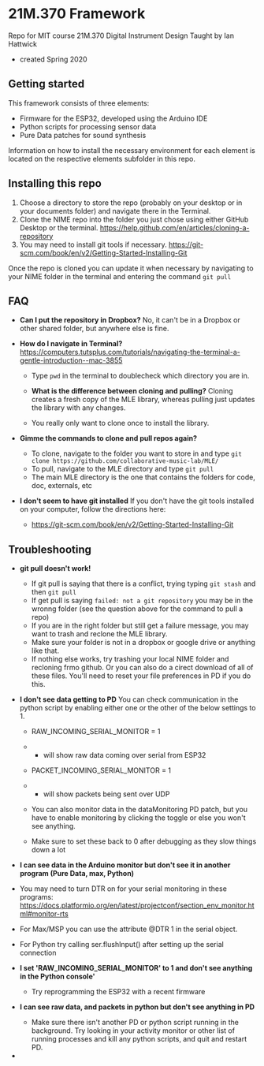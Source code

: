 # 21M.370 Framework

Repo for MIT course 21M.370 Digital Instrument Design
Taught by Ian Hattwick
- created Spring 2020

## Getting started

This framework consists of three elements:
* Firmware for the ESP32, developed using the Arduino IDE
* Python scripts for processing sensor data
* Pure Data patches for sound synthesis

Information on how to install the necessary environment for each element is located on the respective elements subfolder in this repo.

## Installing this repo

1. Choose a directory to store the repo (probably on your desktop or in your documents folder) and navigate there in the Terminal.
2. Clone the NIME repo into the folder you just chose using either GitHub Desktop or the terminal. https://help.github.com/en/articles/cloning-a-repository
3. You may need to install git tools if necessary. https://git-scm.com/book/en/v2/Getting-Started-Installing-Git

Once the repo is cloned you can update it when necessary by navigating to your NIME folder in the terminal and entering the command `git pull`

## FAQ

* **Can I put the repository in Dropbox?**
No, it can't be in a Dropbox or other shared folder, but anywhere else is fine.

* **How do I navigate in Terminal?**
https://computers.tutsplus.com/tutorials/navigating-the-terminal-a-gentle-introduction--mac-3855

  * Type `pwd` in the terminal to doublecheck which directory you are in.
  
  * **What is the difference between cloning and pulling?**
Cloning creates a fresh copy of the MLE library, whereas pulling just updates the library with any changes.

  * You really only want to clone once to install the library.

* **Gimme the commands to clone and pull repos again?**
  * To clone, navigate to the folder you want to store in and type `git clone https://github.com/collaborative-music-lab/MLE/`
  * To pull, navigate to the MLE directory and type `git pull`
  * The main MLE directory is the one that contains the folders for code, doc, externals, etc
   
* **I don't seem to have git installed**
If you don't have the git tools installed on your computer, follow the directions here:
  * https://git-scm.com/book/en/v2/Getting-Started-Installing-Git
  
## Troubleshooting

* **git pull doesn't work!**
  * If git pull is saying that there is a conflict, trying typing `git stash` and then `git pull`
  * If get pull is saying `failed: not a git repository` you may be in the wronng folder (see the question above for the command to pull a repo)
  * If you are in the right folder but still get a failure message, you may want to trash and reclone the MLE library. 
  * Make sure your folder is not in a dropbox or google drive or anything like that.
  * If nothing else works, try trashing your local NIME folder and recloning frmo github. Or you can also do a cirect download of all of these files. You'll need to reset your file preferences in PD if you do this.
  
* **I don't see data getting to PD**
You can check communication in the python script by enabling either one or the other of the below settings to 1. 

  * RAW_INCOMING_SERIAL_MONITOR = 1
   * - will show raw data coming over serial from ESP32
  * PACKET_INCOMING_SERIAL_MONITOR = 1
  * - will show packets being sent over UDP
  
  * You can also monitor data in the dataMonitoring PD patch, but you have to enable monitoring by clicking the toggle or else you won't see anything.

  * Make sure to set these back to 0 after debugging as they slow things down a lot
  
* **I can see data in the Arduino monitor but don't see it in another program (Pure Data, max, Python)**

* You may need to turn DTR on for your serial monitoring in these programs:
https://docs.platformio.org/en/latest/projectconf/section_env_monitor.html#monitor-rts
* For Max/MSP you can use the attribute @DTR 1 in the serial object.
* For Python try calling ser.flushInput() after setting up the serial connection

* **I set 'RAW_INCOMING_SERIAL_MONITOR' to 1 and don't see anything in the Python console'**
  * Try reprogramming the ESP32 with a recent firmware

* **I can see raw data, and packets in python but don't see anything in PD**
  * Make sure there isn't another PD or python script running in the background. Try looking in your activity monitor or other list of running processes and kill any python scripts, and quit and restart PD.

*

